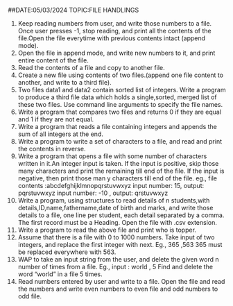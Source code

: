 ##DATE:05/03/2024      TOPIC:FILE HANDLINGS


1) Keep reading numbers from user, and write those numbers to a file. Once user presses -1, stop reading, and print all the contents of the file.Open the file everytime with previous contents intact (append mode).
2) Open the file  in append mode, and write new numbers to it, and print entire content of the file.
3) Read the contents of a file and copy to another file.
4) Create a new file using contents of two files.(append one file content to another, and write to a third file).
5) Two files data1 and data2 contain sorted list of integers. Write a program to produce a third file data which holds a single,sorted, merged list of these two files. Use command line arguments to specify the file names.
6) Write a program that compares two files and returns 0 if they are equal and 1 if they are not equal.
7) Write a program that reads a file containing integers and appends the sum of all integers at the end.
8) Write a program to write a set of characters to a file, and read and print the contents in reverse.
9) Write a program that opens a file with some number of characters written in it.An integer input is taken. If the input is positive, skip those many characters and print the remaining till end of the file. If the input is negative, then print those man y characters till end of the file.
eg., file contents :abcdefghijklmnopqrstuvwxyz
input number: 15, output: pqrstuvwxyz
input number: -10 , output: qrstuvwxyz
10) Write a program, using structures to read details of n students,with details,ID,name,fathername,date of birth and marks, and write those details to a file, one line per student, each detail separated by a comma. The first record must be a Heading. Open the file with .csv extension.
11) Write a program to read the above file and print who is topper.
12) Assume that there is a file with 0 to 1000 numbers. Take input of two integers, and replace the first integer with next.
Eg., 365 ,563
365 must be replaced everywhere with 563.
13) WAP to take an input string from the user, and delete the given word n number of times from a file.
Eg., input : world , 5
Find and delete the word “world” in a file 5 times.
14) Read numbers entered by user and write to a file. Open the file and read the numbers and write even numbers to even file and odd numbers to odd file.
